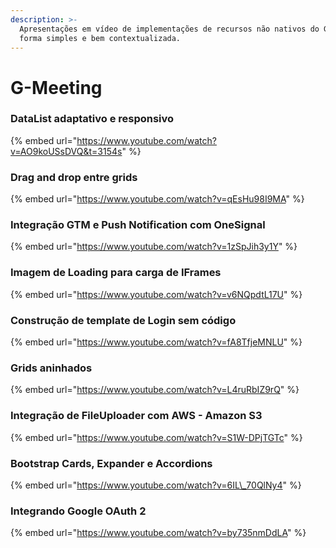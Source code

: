 ```yaml
---
description: >-
  Apresentações em vídeo de implementações de recursos não nativos do Gvinci de
  forma simples e bem contextualizada.
---
```


# G-Meeting

### DataList adaptativo e responsivo

{% embed url="https://www.youtube.com/watch?v=AO9koUSsDVQ&t=3154s" %}



### Drag and drop entre grids

{% embed url="https://www.youtube.com/watch?v=qEsHu98I9MA" %}



### Integração GTM e Push Notification com OneSignal

{% embed url="https://www.youtube.com/watch?v=1zSpJih3y1Y" %}



### Imagem de Loading para carga de IFrames

{% embed url="https://www.youtube.com/watch?v=v6NQpdtL17U" %}



### Construção de template de Login sem código

{% embed url="https://www.youtube.com/watch?v=fA8TfjeMNLU" %}



### Grids aninhados

{% embed url="https://www.youtube.com/watch?v=L4ruRbIZ9rQ" %}



### Integração de FileUploader com AWS - Amazon S3

{% embed url="https://www.youtube.com/watch?v=S1W-DPjTGTc" %}



### Bootstrap Cards, Expander e Accordions

{% embed url="https://www.youtube.com/watch?v=6IL\_70QlNy4" %}



### Integrando Google OAuth 2

{% embed url="https://www.youtube.com/watch?v=by735nmDdLA" %}



